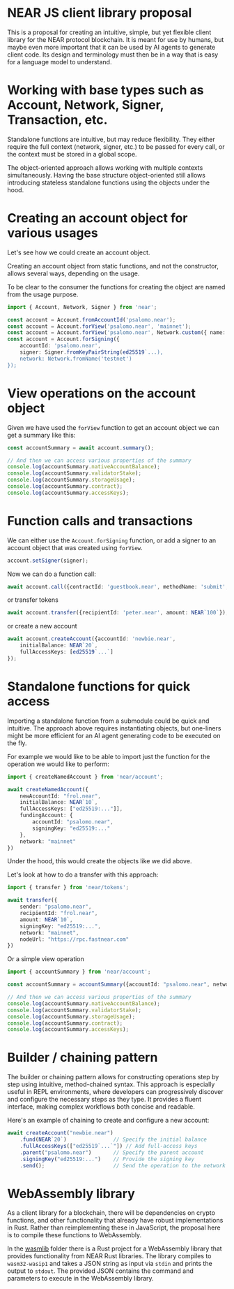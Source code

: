 # NEAR JS client library proposal

This is a proposal for creating an intuitive, simple, but yet flexible client library for the NEAR protocol blockchain. It is meant for use by humans, but maybe even more important that it can be used by AI agents to generate client code. Its design and terminology must then be in a way that is easy for a language model to understand.

# Working with base types such as Account, Network, Signer, Transaction, etc.

Standalone functions are intuitive, but may reduce flexibility. They either require the full context (network, signer, etc.) to be passed for every call, or the context must be stored in a global scope.

The object-oriented approach allows working with multiple contexts simultaneously. Having the base structure object-oriented still allows introducing stateless standalone functions using the objects under the hood.

# Creating an account object for various usages

Let's see how we could create an account object.

Creating an account object from static functions, and not the constructor, allows several ways, depending on the usage.

To be clear to the consumer the functions for creating the object are named from the usage purpose.

```typescript
import { Account, Network, Signer } from 'near';

const account = Account.fromAccountId('psalomo.near');
const account = Account.forView('psalomo.near', 'mainnet');
const account = Account.forView('psalomo.near', Network.custom({ name: 'sandbox', url: 'http://localhost:3030' }));
const account = Account.forSigning({
    accountId: 'psalomo.near',
    signer: Signer.fromKeyPairString(ed25519`...),
    network: Network.fromName('testnet')
});
```

# View operations on the account object

Given we have used the `forView` function to get an account object we can get a summary like this:

```typescript
const accountSummary = await account.summary();

// And then we can access various properties of the summary
console.log(accountSummary.nativeAccountBalance);
console.log(accountSummary.validatorStake);
console.log(accountSummary.storageUsage);
console.log(accountSummary.contract);
console.log(accountSummary.accessKeys);
```

# Function calls and transactions

We can either use the `Account.forSigning` function, or add a signer to an account object that was created using `forView`.

```typescript
account.setSigner(signer);
```

Now we can do a function call:

```typescript
await account.call({contractId: 'guestbook.near', methodName: 'submit', attachedDeposit: NEAR`0.2`});
```

or transfer tokens

```typescript
await account.transfer({recipientId: 'peter.near', amount: NEAR`100`});
```

or create a new account

```typescript
await account.createAccount({accountId: 'newbie.near',
    initialBalance: NEAR`20`,
    fullAccessKeys: [ed25519`...`]
});
```

# Standalone functions for quick access

Importing a standalone function from a submodule could be quick and intuitive. The approach above requires instantiating objects, but one-liners might be more efficient for an AI agent generating code to be executed on the fly.

For example we would like to be able to import just the function for the operation we would like to perform:

```typescript
import { createNamedAccount } from 'near/account';

await createNamedAccount({
    newAccountId: "frol.near",
    initialBalance: NEAR`10`,
    fullAccessKeys: ["ed25519:..."]],
    fundingAccount: {
        accountId: "psalomo.near",
        signingKey: "ed25519:..."
    },
    network: "mainnet"
})
```

Under the hood, this would create the objects like we did above.

Let's look at how to do a transfer with this approach:

```typescript
import { transfer } from 'near/tokens';

await transfer({
    sender: "psalomo.near",
    recipientId: "frol.near",
    amount: NEAR`10`,
    signingKey: "ed25519:...",
    network: "mainnet",
    nodeUrl: "https://rpc.fastnear.com"
})
```

Or a simple view operation

```typescript
import { accountSummary } from 'near/account';

const accountSummary = accountSummary({accountId: "psalomo.near", network: "mainnet"});

// And then we can access various properties of the summary
console.log(accountSummary.nativeAccountBalance);
console.log(accountSummary.validatorStake);
console.log(accountSummary.storageUsage);
console.log(accountSummary.contract);
console.log(accountSummary.accessKeys);
```

# Builder / chaining pattern

The builder or chaining pattern allows for constructing operations step by step using intuitive, method-chained syntax. This approach is especially useful in REPL environments, where developers can progressively discover and configure the necessary steps as they type. It provides a fluent interface, making complex workflows both concise and readable.

Here's an example of chaining to create and configure a new account:

```typescript
await createAccount("newbie.near")
    .fund(NEAR`20`)               // Specify the initial balance
    .fullAccessKeys(["ed25519`...`"]) // Add full-access keys
    .parent("psalomo.near")       // Specify the parent account
    .signingKey("ed25519:...")    // Provide the signing key
    .send();                      // Send the operation to the network
```

# WebAssembly library

As a client library for a blockchain, there will be dependencies on crypto functions, and other functionality that already have robust implementations in Rust. Rather than reimplementing these in JavaScript, the proposal here is to compile these functions to WebAssembly.

In the [wasmlib](./wasmlib/) folder there is a Rust project for a WebAssembly library that provides functionality from NEAR Rust libraries. The library compiles to `wasm32-wasip1` and takes a JSON string as input via `stdin` and prints the output to `stdout`. The provided JSON contains the command and parameters to execute in the WebAssembly library.
